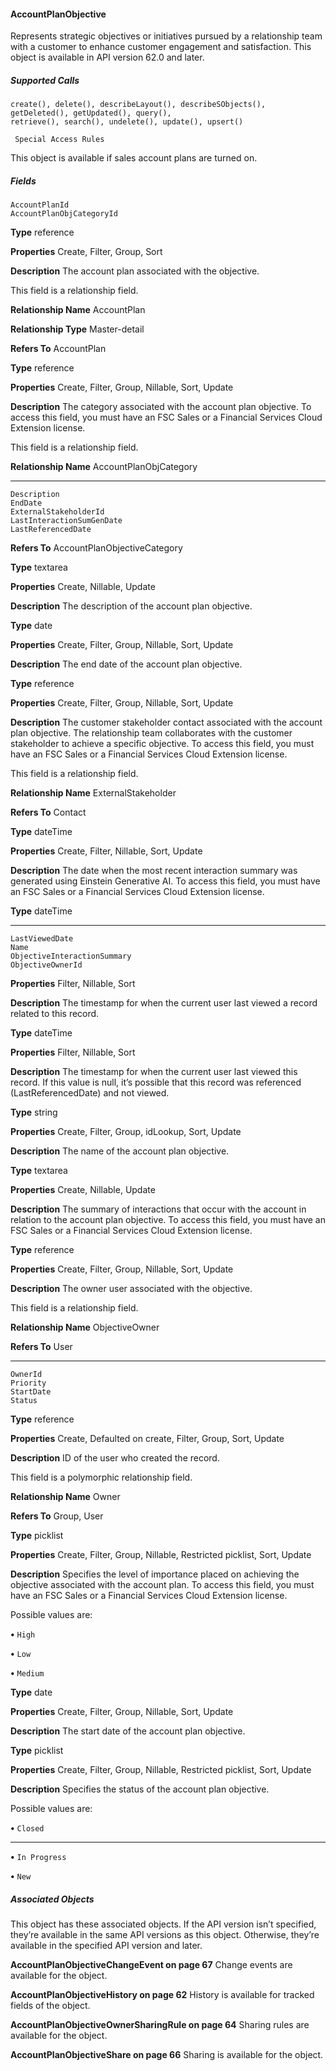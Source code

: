 #### AccountPlanObjective

Represents strategic objectives or initiatives pursued by a relationship team with a customer to enhance customer engagement and
satisfaction. This object is available in API version 62.0 and later.

##### Supported Calls
```
create(), delete(), describeLayout(), describeSObjects(), getDeleted(), getUpdated(), query(),
retrieve(), search(), undelete(), update(), upsert()

 Special Access Rules

```
This object is available if sales account plans are turned on.

##### Fields

```
AccountPlanId
AccountPlanObjCategoryId

```

**Type**
reference

**Properties**
Create, Filter, Group, Sort

**Description**
The account plan associated with the objective.

This field is a relationship field.

**Relationship Name**
AccountPlan

**Relationship Type**
Master-detail

**Refers To**
AccountPlan

**Type**
reference

**Properties**
Create, Filter, Group, Nillable, Sort, Update

**Description**
The category associated with the account plan objective. To access this field, you must have
an FSC Sales or a Financial Services Cloud Extension license.

This field is a relationship field.

**Relationship Name**
AccountPlanObjCategory


-----

```
Description
EndDate
ExternalStakeholderId
LastInteractionSumGenDate
LastReferencedDate

```

**Refers To**
AccountPlanObjectiveCategory

**Type**
textarea

**Properties**
Create, Nillable, Update

**Description**
The description of the account plan objective.

**Type**
date

**Properties**
Create, Filter, Group, Nillable, Sort, Update

**Description**
The end date of the account plan objective.

**Type**
reference

**Properties**
Create, Filter, Group, Nillable, Sort, Update

**Description**
The customer stakeholder contact associated with the account plan objective. The relationship
team collaborates with the customer stakeholder to achieve a specific objective. To access
this field, you must have an FSC Sales or a Financial Services Cloud Extension license.

This field is a relationship field.

**Relationship Name**
ExternalStakeholder

**Refers To**
Contact

**Type**
dateTime

**Properties**
Create, Filter, Nillable, Sort, Update

**Description**
The date when the most recent interaction summary was generated using Einstein Generative
AI. To access this field, you must have an FSC Sales or a Financial Services Cloud Extension
license.

**Type**
dateTime


-----

```
LastViewedDate
Name
ObjectiveInteractionSummary
ObjectiveOwnerId

```

**Properties**
Filter, Nillable, Sort

**Description**
The timestamp for when the current user last viewed a record related to this record.

**Type**
dateTime

**Properties**
Filter, Nillable, Sort

**Description**
The timestamp for when the current user last viewed this record. If this value is null, it’s
possible that this record was referenced (LastReferencedDate) and not viewed.

**Type**
string

**Properties**
Create, Filter, Group, idLookup, Sort, Update

**Description**
The name of the account plan objective.

**Type**
textarea

**Properties**
Create, Nillable, Update

**Description**
The summary of interactions that occur with the account in relation to the account plan
objective. To access this field, you must have an FSC Sales or a Financial Services Cloud
Extension license.

**Type**
reference

**Properties**
Create, Filter, Group, Nillable, Sort, Update

**Description**
The owner user associated with the objective.

This field is a relationship field.

**Relationship Name**
ObjectiveOwner

**Refers To**
User


-----

```
OwnerId
Priority
StartDate
Status

```

**Type**
reference

**Properties**
Create, Defaulted on create, Filter, Group, Sort, Update

**Description**
ID of the user who created the record.

This field is a polymorphic relationship field.

**Relationship Name**
Owner

**Refers To**
Group, User

**Type**
picklist

**Properties**
Create, Filter, Group, Nillable, Restricted picklist, Sort, Update

**Description**
Specifies the level of importance placed on achieving the objective associated with the
account plan. To access this field, you must have an FSC Sales or a Financial Services Cloud
Extension license.

Possible values are:

**•** `High`

**•** `Low`

**•** `Medium`

**Type**
date

**Properties**
Create, Filter, Group, Nillable, Sort, Update

**Description**
The start date of the account plan objective.

**Type**
picklist

**Properties**
Create, Filter, Group, Nillable, Restricted picklist, Sort, Update

**Description**
Specifies the status of the account plan objective.

Possible values are:

**•** `Closed`


-----

**•** `In Progress`

**•** `New`

##### Associated Objects

This object has these associated objects. If the API version isn’t specified, they’re available in the same API versions as this object. Otherwise,
they’re available in the specified API version and later.

**AccountPlanObjectiveChangeEvent on page 67**
Change events are available for the object.

**AccountPlanObjectiveHistory on page 62**
History is available for tracked fields of the object.

**AccountPlanObjectiveOwnerSharingRule on page 64**
Sharing rules are available for the object.

**AccountPlanObjectiveShare on page 66**
Sharing is available for the object.
